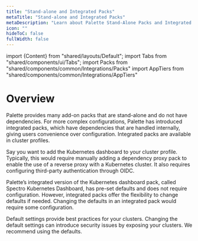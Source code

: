 ```yaml
---
title: "Stand-alone and Integrated Packs"
metaTitle: "Stand-alone and Integrated Packs"
metaDescription: "Learn about Palette Stand-Alone Packs and Integrated Packs."
icon: ""
hideToC: false
fullWidth: false
---
```


import {Content} from "shared/layouts/Default";
import Tabs from "shared/components/ui/Tabs";
import Packs from "shared/components/common/Integrations/Packs"
import AppTiers from "shared/components/common/Integrations/AppTiers"

# Overview

Palette provides many add-on packs that are stand-alone and do not have dependencies. For more complex configurations, Palette has introduced integrated packs, which have dependencies that are handled internally, giving users convenience over configuration. Integrated packs are available in cluster profiles.

Say you want to add the Kubernetes dashboard to your cluster profile. Typically, this would require manually adding a dependency proxy pack to enable the use of a reverse proxy with a Kubernetes cluster. It also requires configuring third-party authentication through OIDC.

Palette’s integrated version of the Kubernetes dashboard pack, called Spectro Kubernetes Dashboard, has pre-set defaults and does not require configuration. However, integrated packs offer the flexibility to change defaults if needed. Changing the defaults in an integrated pack would require some configuration. 

<WarningBox>
Default settings provide best practices for your clusters. Changing the default settings can introduce security issues by exposing your clusters. We recommend using the defaults.
</WarningBox>

<br />

<br />


